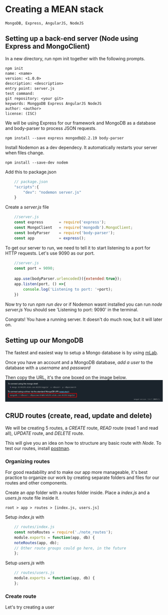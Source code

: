# Creating a MEAN stack
    MongoDB, Express, AngularJS, NodeJS

## Setting up a back-end server (Node using Express and MongoClient)

In a new directory, run npm init together with the following prompts.

    npm init
    name: <name>
    version: <1.0.0>
    description: <description>
    entry point: server.js
    test command:
    git repository: <your git>
    keywords: MonggoDB Express AngularJS NodeJS
    author: <author>
    license: (ISC)

We will be using Express for our framework and MongoDB as a database and
body-parser to process JSON requests.

    npm install --save express mongodb@2.2.19 body-parser

Install Nodemon as a dev dependecy. It automatically restarts your server when files change.

    npm install --save-dev nodem

Add this to package.json
```javascript
    // package.json
    "scripts":{
        "dev": "nodemon server.js"
    }
```
Create a *server.js* file
```javascript
    //server.js
    const express       = require('express');
    const MongoClient   = require('mongodb').MongoClient;
    const bodyParser    = require('body-parser');
    const app           = express();
```
To get our server to run, we need to tell it to start listening to a port for HTTP requests.
Let's use 9090 as our port.
```javascript
    //server.js
    const port = 9090;

    app.use(bodyParser.urlencoded)({extended:true});
    app.listen(port, () =>{
        console.log('Listening to port: '+port);
    })
```
Now try to run *npm run dev* or if Nodemon wasnt installed you can run *node server.js*
You should see 'Listening to port: 9090' in the terminal.

Congrats! You have a running server. It doesn't do much now, but it will later on.

## Setting up our MongoDB

The fastest and easiest way to setup a Mongo database is by using [mLab].

Once you have an account and a MongoDB database, *add a user* to the database with a
*username* and *password*

Then copy the URL, it's the one boxed on the image below.
![mongodb](https://raw.githubusercontent.com/judedaryl/MEAN/master/images/mongodb.png)

## CRUD routes (create, read, update and delete)
We will be creating 5 routes, a *CREATE* route, *READ* route (read 1 and read all),
*UPDATE* route, and *DELETE* route.

This will give you an idea on how to structure any basic route with _Node_.
To test our routes, install [postman].

### Organizing routes
For good readability and to make our app more manageable, it's best practice to organize our
work by creating separate folders and files for our routes and other components.

Create an *app* folder with a *routes* folder inside. Place a *index.js* and a *users.js* route
file inside it.

    root > app > routes > [index.js, users.js]

Setup *index.js* with
```javascript
    // routes/index.js
    const noteRoutes = require('./note_routes');
    module.exports = function(app, db) {
    noteRoutes(app, db);
    // Other route groups could go here, in the future
    };
```

Setup *users.js* with
```javascript
    // routes/users.js
    module.exports = function(app, db) {
    };
```

### Create route
Let's try creating a user

[mLab]: https://mlab.com/
[postman]: https://www.getpostman.com/
